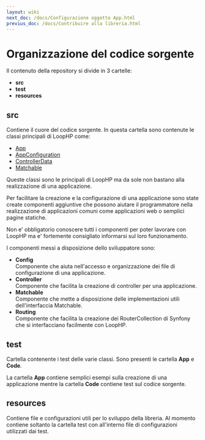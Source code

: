 ```yaml
---
layout: wiki
next_doc: /docs/Configurazione oggetto App.html
previus_doc: /docs/Contribuire alla libreria.html
---
```

# Organizzazione del codice sorgente

Il contenuto della repository si divide in 3 cartelle:
* __src__
* __test__
* __resources__

## src

Contiene il cuore del codice sorgente. In questa cartella sono contenute le classi
principali di LoopHP come:

* [App](https://github.com/Pumahawk/LoopHP/blob/master/src/App.php)
* [AppConfiguration](https://github.com/Pumahawk/LoopHP/blob/master/src/AppConfiguration.php)
* [ControllerData](https://github.com/Pumahawk/LoopHP/blob/master/src/ControllerData.php)
* [Matchable](https://github.com/Pumahawk/LoopHP/blob/master/src/Matchable.php)

Queste classi sono le principali di LoopHP ma da sole non bastano alla realizzazione
di una applicazione.

Per facilitare la creazione e la configurazione di una applicazione sono state 
create componenti aggiuntive che possono aiutare il programmatore nella realizzazione
di applicazioni comuni come applicazioni web o semplici pagine statiche.

Non e' obbligatorio conoscere tutti i componenti per poter lavorare con LoopHP
ma e' fortemente consigliato informarsi sul loro funzionamento.

I componenti messi a disposizione dello sviluppatore sono:

* __Config__  
  Componente che aiuta nell'accesso e organizzazione dei file di configurazione
  di una applicazione.
* __Controller__  
  Componente che facilita la creazione di controller per una applicazione.
* __Matchable__  
  Componente che mette a disposizione delle implementazioni utili dell'interfaccia
  Matchable.
* __Routing__  
  Componente che facilita la creazione dei RouterCollection di Synfony che si interfacciano
  facilmente con LoopHP.

## test

Cartella contenente i test delle varie classi. Sono presenti le cartella __App__
e __Code__. 

La cartella __App__ contiene semplici esempi sulla creazione di una applicazione mentre 
la cartella __Code__ contiene test sul codice sorgente.

## resources

Contiene file e configurazioni utili per lo sviluppo della libreria. Al momento 
contiene soltanto la cartella test con all'interno file di configurazioni utilizzati dai test.